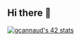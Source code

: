 ## Hi there 👋

[![gcannaud's 42 stats](https://badge42.coday.fr/api/v2/clwunoft91614001p4o3hpclzl/stats?cursusId=21&coalitionId=218)](https://github.com/Coday-meric/badge42)
<!--
**Helco18/Helco18** is a ✨ _special_ ✨ repository because its `README.md` (this file) appears on your GitHub profile.

Here are some ideas to get you started:

- 🔭 I’m currently working on ...
- 🌱 I’m currently learning ...
- 👯 I’m looking to collaborate on ...
- 🤔 I’m looking for help with ...
- 💬 Ask me about ...
- 📫 How to reach me: ...
- 😄 Pronouns: ...
- ⚡ Fun fact: ...
-->
